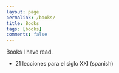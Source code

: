 ```yaml
---
layout: page
permalink: /books/
title: Books
tags: [books]
comments: false
---
```


Books I have read.

* 21 lecciones para el siglo XXI (spanish)
